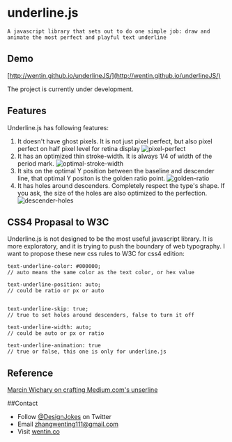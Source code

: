 # underline.js

`A javascript library that sets out to do one simple job: draw and animate the most perfect and playful text underline`


## Demo

[http://wentin.github.io/underlineJS/](http://wentin.github.io/underlineJS/)

The project is currently under development.

## Features

Underline.js has following features:
 1. It doesn't have ghost pixels. It is not just pixel perfect, but also pixel perfect on half pixel level for retina display
![pixel-perfect](https://cloud.githubusercontent.com/assets/2474904/6017363/fdf6ab3c-ab5a-11e4-936a-f7657532df50.png)
 2. It has an optimized thin stroke-width. It is always 1/4 of width of the period mark.
![optimal-stroke-width](https://cloud.githubusercontent.com/assets/2474904/6017364/fdf7ca62-ab5a-11e4-976e-285dd759b59b.png)
 3. It sits on the optimal Y position between the baseline and descender line, that optimal Y positon is the golden ratio point.
![golden-ratio](https://cloud.githubusercontent.com/assets/2474904/6017362/fdf60510-ab5a-11e4-9965-4e8a6b0a9f4c.png)
 4. It has holes around descenders. Completely respect the type's shape. If you ask, the size of the holes are also optimized to the perfection.
![descender-holes](https://cloud.githubusercontent.com/assets/2474904/6017361/fdf3f4f0-ab5a-11e4-89a4-f6e6e0588c2b.png)

## CSS4 Propasal to W3C

Underline.js is not designed to be the most useful javascript library. It is more exploratory, and it is trying to push the boundary of web typography. I want to propose these new css rules to W3C for css4 edition:

``` 
text-underline-color: #000000; 
// auto means the same color as the text color, or hex value

text-underline-position: auto; 
// could be ratio or px or auto


text-underline-skip: true; 
// true to set holes around descenders, false to turn it off

text-underline-width: auto; 
// could be auto or px or ratio

text-underline-animation: true 
// true or false, this one is only for underline.js
```
## Reference

[Marcin Wichary on crafting Medium.com's unserline](https://medium.com/designing-medium/crafting-link-underlines-on-medium-7c03a9274f9)

##Contact
* Follow [@DesignJokes](http://twitter.com/DesignJokes) on Twitter
* Email <zhangwenting111@gmail.com>
* Visit [wentin.co](http://wentin.co)
